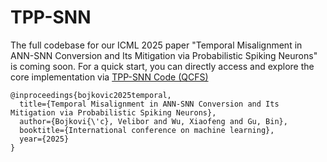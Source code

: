 # TPP-SNN

The full codebase for our ICML 2025 paper "Temporal Misalignment in ANN-SNN Conversion and Its Mitigation via Probabilistic Spiking Neurons" is coming soon. For a quick start, you can directly access and explore the core implementation via [TPP-SNN Code (QCFS)](https://drive.google.com/drive/folders/1luBWzrAoA5oZzsTL3wVFmlTe-ZRYnW80)

```
@inproceedings{bojkovic2025temporal,
  title={Temporal Misalignment in ANN-SNN Conversion and Its Mitigation via Probabilistic Spiking Neurons},
  author={Bojkovi{\'c}, Velibor and Wu, Xiaofeng and Gu, Bin},
  booktitle={International conference on machine learning},
  year={2025}
}
```
